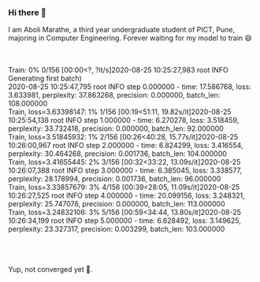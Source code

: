 ### Hi there 👋

<!--
**Infernolia/Infernolia** is a ✨ _special_ ✨ repository because its `README.md` (this file) appears on your GitHub profile.

Here are some ideas to get you started:

- 🔭 I’m currently working on ...
- 🌱 I’m currently learning ...
- 👯 I’m looking to collaborate on ...
- 🤔 I’m looking for help with ...
- 💬 Ask me about ...
- 📫 How to reach me: ...
- 😄 Pronouns: ...
- ⚡ Fun fact: ...
-->


I am Aboli Marathe, a third year undergraduate student of PICT, Pune, majoring in Computer Engineering. Forever waiting for my model to train 😄<BR><BR><BR>

Train:   0% 0/156 [00:00<?, ?it/s]2020-08-25 10:25:27,983 root  INFO     Generating first batch)<BR>
2020-08-25 10:25:47,795 root  INFO     step 0.000000 - time: 17.586768, loss: 3.633981, perplexity: 37.863268, precision: 0.000000, batch_len: 108.000000<BR>
Train, loss=3.63398147:   1% 1/156 [00:19<51:11, 19.82s/it]2020-08-25 10:25:54,138 root  INFO     step 1.000000 - time: 6.270278, loss: 3.518459, perplexity: 33.732418, precision: 0.000000, batch_len: 92.000000<BR>
Train, loss=3.51845932:   1% 2/156 [00:26<40:28, 15.77s/it]2020-08-25 10:26:00,967 root  INFO     step 2.000000 - time: 6.824299, loss: 3.416554, perplexity: 30.464268, precision: 0.001736, batch_len: 104.000000<BR>
Train, loss=3.41655445:   2% 3/156 [00:32<33:22, 13.09s/it]2020-08-25 10:26:07,388 root  INFO     step 3.000000 - time: 6.385045, loss: 3.338577, perplexity: 28.178994, precision: 0.001736, batch_len: 96.000000<BR>
Train, loss=3.33857679:   3% 4/156 [00:39<28:05, 11.09s/it]2020-08-25 10:26:27,525 root  INFO     step 4.000000 - time: 20.099156, loss: 3.248321, perplexity: 25.747076, precision: 0.000000, batch_len: 113.000000<BR>
Train, loss=3.24832106:   3% 5/156 [00:59<34:44, 13.80s/it]2020-08-25 10:26:34,199 root  INFO     step 5.000000 - time: 6.628492, loss: 3.149625, perplexity: 23.327317, precision: 0.003299, batch_len: 103.000000<BR><BR><BR><BR>


Yup, not converged yet 🤔. 
